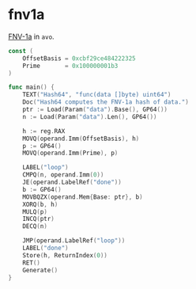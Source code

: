 # fnv1a

[FNV-1a](https://en.wikipedia.org/wiki/Fowler%E2%80%93Noll%E2%80%93Vo_hash_function#FNV-1a_hash) in `avo`.

[embedmd]:# (asm.go /const/ $)
```go
const (
	OffsetBasis = 0xcbf29ce484222325
	Prime       = 0x100000001b3
)

func main() {
	TEXT("Hash64", "func(data []byte) uint64")
	Doc("Hash64 computes the FNV-1a hash of data.")
	ptr := Load(Param("data").Base(), GP64())
	n := Load(Param("data").Len(), GP64())

	h := reg.RAX
	MOVQ(operand.Imm(OffsetBasis), h)
	p := GP64()
	MOVQ(operand.Imm(Prime), p)

	LABEL("loop")
	CMPQ(n, operand.Imm(0))
	JE(operand.LabelRef("done"))
	b := GP64()
	MOVBQZX(operand.Mem{Base: ptr}, b)
	XORQ(b, h)
	MULQ(p)
	INCQ(ptr)
	DECQ(n)

	JMP(operand.LabelRef("loop"))
	LABEL("done")
	Store(h, ReturnIndex(0))
	RET()
	Generate()
}
```
